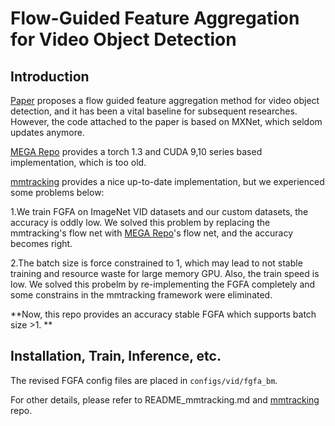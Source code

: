 # Flow-Guided Feature Aggregation for Video Object Detection

## Introduction

[Paper](https://arxiv.org/abs/1703.10025) proposes a flow guided feature aggregation method for video object detection, and it has been a vital baseline for subsequent researches. However, the code attached to the paper is based on MXNet, which seldom updates anymore.

[MEGA Repo](https://github.com/Scalsol/mega.pytorch) provides a torch 1.3 and CUDA 9,10 series based implementation, which is too old.

[mmtracking](https://github.com/open-mmlab/mmtracking) provides a nice up-to-date implementation, but we experienced some problems below:

1.We train FGFA on ImageNet VID datasets and our custom datasets, the accuracy is oddly low. We solved this problem by replacing the mmtracking's flow net with  [MEGA Repo](https://github.com/Scalsol/mega.pytorch)'s flow net, and the accuracy becomes right.

2.The batch size is force constrained to 1,  which may lead to not stable training and resource waste for large memory GPU. Also, the train speed is low. We solved this probelm by re-implementing the FGFA completely and  some constrains in the mmtracking framework were eliminated.

**Now, this repo provides an accuracy stable FGFA which supports batch size >1. **

## Installation, Train, Inference, etc.

The revised FGFA config files are placed in `configs/vid/fgfa_bm`.

For other details, please refer to README_mmtracking.md and [mmtracking](https://github.com/open-mmlab/mmtracking) repo.

